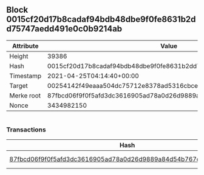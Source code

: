 ## Block 0015cf20d17b8cadaf94bdb48dbe9f0fe8631b2dd75747aedd491e0c0b9214ab

Attribute | Value
--- | ---
Height | 39386
Hash | 0015cf20d17b8cadaf94bdb48dbe9f0fe8631b2dd75747aedd491e0c0b9214ab
Timestamp | 2021-04-25T04:14:40+00:00
Target | 00254142f49eaaa504dc75712e8378ad5316cbcead634704b3734b6271167cc4
Merke root | 87fbcd06f9f0f5afd3dc3616905ad78a0d26d9889a84d54b767c050ddf344836
Nonce | 3434982150

```

```

### Transactions

Hash | Amount
--- | ---
[87fbcd06f9f0f5afd3dc3616905ad78a0d26d9889a84d54b767c050ddf344836](87fbcd06f9f0f5afd3dc3616905ad78a0d26d9889a84d54b767c050ddf344836.md) | 10.00000000 SKEPTI 
